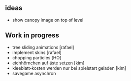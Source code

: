 ## ideas
- show canopy image on top of level

## Work in progress
- tree sliding animations [rafael]
- implement skins [rafael]
- chopping particles [HO]
- eichhörnchen auf äste setzen [kim]
- kleeblatt-kosten werden nur bei spielstart geladen [kim]
- savegame asynchron
